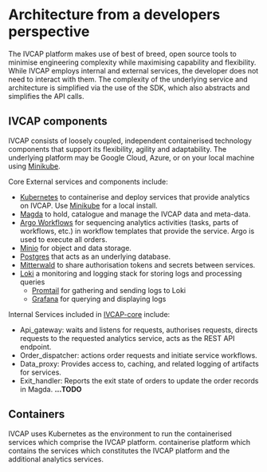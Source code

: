 
# Architecture from a developers perspective

The IVCAP platform makes use of best of breed, open source tools to minimise engineering complexity while maximising capability and flexibility.
While IVCAP employs internal and external services, the developer does not need to interact with them.
The complexity of the underlying service and architecture is simplified via the use of the SDK, which also abstracts and simplifies the API calls.

## IVCAP components

IVCAP consists of loosely coupled, independent containerised technology components that support its flexibility, agility and adaptability.
The underlying platform may be Google Cloud, Azure, or on your local machine using [Minikube](https://minikube.sigs.k8s.io/docs/start/).

Core External services and components include:

* [Kubernetes](https://kubernetes.io/) to containerise and deploy services that provide analytics on IVCAP.  Use [Minikube](https://minikube.sigs.k8s.io/docs/start/) for a local install.
* [Magda](https://magda.io/) to hold, catalogue and manage the IVCAP data and meta-data.
* [Argo Workflows](https://argoproj.github.io/argo-workflows/) for sequencing analytics activities (tasks, parts of workflows, etc.) in workflow templates that provide the service.  Argo is used to execute all orders.
* [Minio](https://min.io/) for object and data storage.
* [Postgres](https://www.postgresql.org/) that acts as an underlying database.
* [Mitterwald](https://helm.mittwald.de) to share authorisation tokens and secrets between services.
* [Loki](https://github.com/grafana/loki) a monitoring and logging stack for storing logs and processing queries
  * [Promtail](https://github.com/jafernandez73/grafana-loki/blob/master/docs/promtail-setup.md) for gathering and sending logs to Loki
  * [Grafana](https://grafana.com/docs/loki/latest/api/) for querying and displaying logs

Internal Services included in [IVCAP-core](https://github.com/ivcap-works/ivcap-core) include:

* Api_gateway: waits and listens for requests, authorises requests, directs requests to the requested analytics service, acts as the REST API endpoint.
* Order_dispatcher: actions order requests and initiate service workflows.
* Data_proxy: Provides access to, caching, and related logging of artifacts for services.
* Exit_handler: Reports the exit state of orders to update the order records in Magda.
**...TODO**

###




## Containers

IVCAP uses Kubernetes as the environment to run the containerised services which comprise the IVCAP platform.
containerise platform which contains the services which constitutes the IVCAP platform and the additional analytics services.
